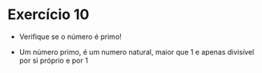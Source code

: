 # Exercício 10

* Verifique se o número é primo!

* Um número primo, é um numero natural, maior que 1 e apenas divisível por si próprio e por 1
